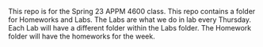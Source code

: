 This repo is for the Spring 23 APPM 4600 class. This repo contains a folder for Homeworks and Labs. The Labs are what we do in lab every Thursday. Each Lab will have a different folder within the Labs folder. The Homework folder will have the homeworks for the week.